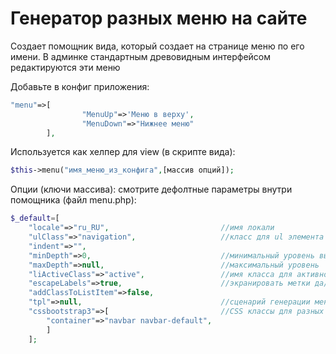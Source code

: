 # Генератор разных меню на сайте

Создает помощник вида, который создает на странице меню по его имени. В админке стандартным древовидным интерфейсом редактируются эти меню

Добавьте в конфиг приложения:
```php
"menu"=>[
                "MenuUp"=>'Меню в верху',
                "MenuDown"=>"Нижнее меню"
        ],
```
Используется как хелпер для view (в скрипте вида):
```php
$this->menu("имя_меню_из_конфига",[массив опций]);
```
Опции (ключи массива):
смотрите дефолтные параметры внутри помощника (файл menu.php):
```php
$_default=[
    "locale"=>"ru_RU",                         //имя локали
    "ulClass"=>"navigation",                   //класс для ul элемента (сдля стандартного ZEND меню)
    "indent"=>"",
    "minDepth"=>0,                             //минимальный уровень вывода
    "maxDepth"=>null,                          //максимальный уровень
    "liActiveClass"=>"active",                 //имя класса для активного пункта
    "escapeLabels"=>true,                      //экранировать метки да/нет
    "addClassToListItem"=>false,
    "tpl"=>null,                               //сценарий генерации меню
    "cssbootstrap3"=>[                         //CSS классы для разных элементов меню bootstrap3
        "container"=>"navbar navbar-default",
        ]
    ];

```
